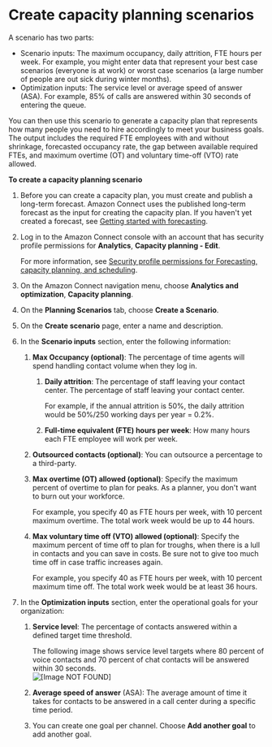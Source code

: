 # Create capacity planning scenarios<a name="capacity-planning-create-scenarios"></a>

A scenario has two parts: 
+ Scenario inputs: The maximum occupancy, daily attrition, FTE hours per week\. For example, you might enter data that represent your best case scenarios \(everyone is at work\) or worst case scenarios \(a large number of people are out sick during winter months\)\.
+ Optimization inputs: The service level or average speed of answer \(ASA\)\. For example, 85% of calls are answered within 30 seconds of entering the queue\.

You can then use this scenario to generate a capacity plan that represents how many people you need to hire accordingly to meet your business goals\. The output includes the required FTE employees with and without shrinkage, forecasted occupancy rate, the gap between available required FTEs, and maximum overtime \(OT\) and voluntary time\-off \(VTO\) rate allowed\.

**To create a capacity planning scenario**

1. Before you can create a capacity plan, you must create and publish a long\-term forecast\. Amazon Connect uses the published long\-term forecast as the input for creating the capacity plan\. If you haven't yet created a forecast, see [Getting started with forecasting](forecasting.md#getting-started-forecasting)\. 

1. Log in to the Amazon Connect console with an account that has security profile permissions for **Analytics**, **Capacity planning \- Edit**\. 

   For more information, see [Security profile permissions for Forecasting, capacity planning, and scheduling](required-optimization-permissions.md)\. 

1. On the Amazon Connect navigation menu, choose **Analytics and optimization**, **Capacity planning**\.

1. On the **Planning Scenarios** tab, choose **Create a Scenario**\. 

1. On the **Create scenario** page, enter a name and description\.

1. In the **Scenario inputs** section, enter the following information: 

   1. **Max Occupancy \(optional\)**: The percentage of time agents will spend handling contact volume when they log in\.

      

      1. **Daily attrition**: The percentage of staff leaving your contact center\. The percentage of staff leaving your contact center\. 

         For example, if the annual attrition is 50%, the daily attrition would be 50%/250 working days per year = 0\.2%\.

      1. **Full\-time equivalent \(FTE\) hours per week**: How many hours each FTE employee will work per week\.

   1. **Outsourced contacts \(optional\)**: You can outsource a percentage to a third\-party\. 

   1. **Max overtime \(OT\) allowed \(optional\)**: Specify the maximum percent of overtime to plan for peaks\. As a planner, you don't want to burn out your workforce\.

      For example, you specify 40 as FTE hours per week, with 10 percent maximum overtime\. The total work week would be up to 44 hours\. 

   1. **Max voluntary time off \(VTO\) allowed \(optional\)**: Specify the maximum percent of time off to plan for troughs, when there is a lull in contacts and you can save in costs\. Be sure not to give too much time off in case traffic increases again\.

      For example, you specify 40 as FTE hours per week, with 10 percent maximum time off\. The total work week would be at least 36 hours\. 

1. In the **Optimization inputs** section, enter the operational goals for your organization:

   1. **Service level**: The percentage of contacts answered within a defined target time threshold\.

      The following image shows service level targets where 80 percent of voice contacts and 70 percent of chat contacts will be answered within 30 seconds\.  
![\[Image NOT FOUND\]](http://docs.aws.amazon.com/connect/latest/adminguide/images/wfm-capacity-planning-servicelevel.png)

   1. **Average speed of answer** \(ASA\): The average amount of time it takes for contacts to be answered in a call center during a specific time period\.

   1. You can create one goal per channel\. Choose **Add another goal** to add another goal\.